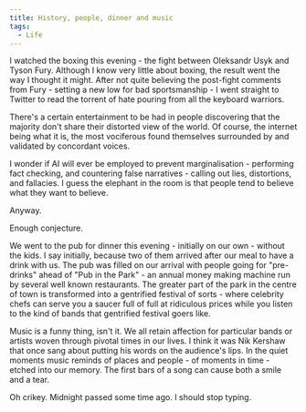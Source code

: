 ```yaml
---
title: History, people, dinner and music
tags:
  - Life
---
```



I watched the boxing this evening - the fight between Oleksandr Usyk and Tyson Fury. Although I know very little about boxing, the result went the way I thought it might. After not quite believing the post-fight comments from Fury - setting a new low for bad sportsmanship - I went straight to Twitter to read the torrent of hate pouring from all the keyboard warriors.

There's a certain entertainment to be had in people discovering that the majority don't share their  distorted view of the world. Of course, the internet being what it is, the most vociferous found themselves surrounded by and validated by concordant voices.

I wonder if AI will ever be employed to prevent marginalisation - performing fact checking, and countering false narratives - calling out lies, distortions, and fallacies. I guess the elephant in the room is that people tend to believe what they want to believe.

Anyway.

Enough conjecture.

We went to the pub for dinner this evening - initially on our own - without the kids. I say initially, because two of them arrived after our meal to have a drink with us. The pub was filled on our arrival with people going for "pre-drinks" ahead of "Pub in the Park" - an annual money making machine run by several well known restaurants. The greater part of the park in the centre of town is transformed into a gentrified festival of sorts - where celebrity chefs can serve you a saucer full of full at ridiculous prices while you listen to the kind of bands that gentrified festival goers like.

Music is a funny thing, isn't it. We all retain affection for particular bands or artists woven through pivotal times in our lives. I think it was Nik Kershaw that once sang about putting his words on the audience's lips. In the quiet moments music reminds of places and people - of moments in time - etched into our memory. The first bars of a song can cause both a smile and a tear.

Oh crikey. Midnight passed some time ago. I should stop typing.